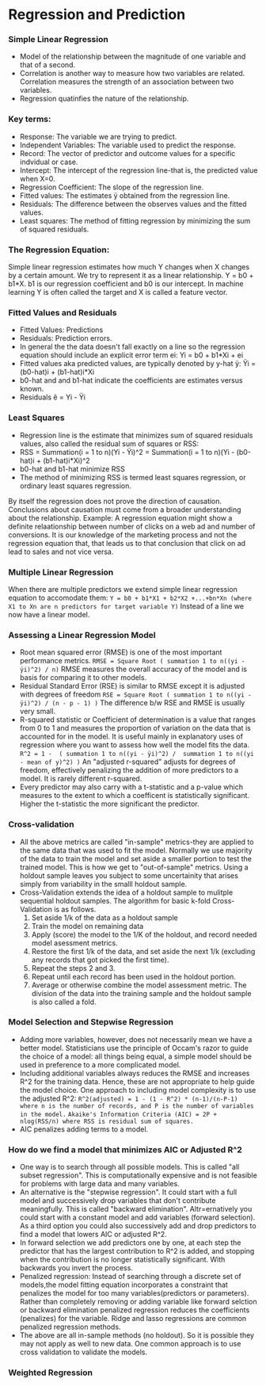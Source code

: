 # Regression and Prediction

### Simple Linear Regression
- Model of the relationship between the magnitude of one variable and that of a second.
- Correlation is another way to measure how two variables are related. Correlation measures the strength of an association between two variables.
- Regression quatinfies the nature of the relationship.

### Key terms:
- Response: The variable we are trying to predict.
- Independent Variables: The variable used to predict the response.
- Record: The vector of predictor and outcome values for a specific indvidual or case.
- Intercept: The intercept of the regression line-that is, the predicted value when X=0.
- Regression Coefficient: The slope of the regression line.
- Fitted values: The estimates ÿ obtained from the regression line.
- Residuals: The difference between the observes values and the fitted values.
- Least squares: The method of fitting  regression by minimizing the sum of squared residuals.

### The Regression Equation:
Simple linear regression estimates how much Y changes when X changes by a certain amount. We try to represent it as a linear relationship. Y = b0 + b1*X. b1 is our regression coefficient and b0 is our intercept. In machine learning Y is often called the target and X is called a feature vector.

### Fitted Values and Residuals
- Fitted Values: Predictions
- Residuals: Prediction errors.
- In general the the data doesn't fall exactly on a line so the regression equation should include an explicit error term ei:
    Yi = b0 + b1*Xi + ei
- Fitted values aka predicted values, are typically denoted by y-hat ÿ: 
    Ÿi = (b0-hat)i + (b1-hat)i*Xi
- b0-hat and and b1-hat indicate the coefficients are estimates versus known.
- Residuals ê = Yi - Ÿi

### Least Squares
- Regression line is the estimate that minimizes sum of squared residuals values, also called the residual sum of squares or RSS:
- RSS = Summation(i = 1 to n)(Yi - Ÿi)^2 = Summation(i = 1 to n)(Yi - (b0-hat)i + (b1-hat)i*Xi)^2
- b0-hat and b1-hat minimize RSS
- The method of minimizing RSS is termed least squares regression, or ordinary least squares regression.

By itself the regression does not prove the direction of causation. Conclusions about causation must come from a broader understanding about the relationship. Example: A regression equation might show a definite relaationship between number of clicks on a web ad and number of conversions. It is our knowledge of the marketing process and not the regression equation that, that leads us to that conclusion that click on ad lead to sales and not vice versa.

### Multiple Linear Regression
When there are multiple predictors we extend simple linear regression equation to accomodate them:
```Y = b0 + b1*X1 + b2*X2 +...+bn*Xn (where X1 to Xn are n predictors for target variable Y)```
Instead of a line we now have a linear model.

### Assessing a Linear Regression Model
- Root mean squared error (RMSE) is one of the most important performance metrics. 
  ```RMSE = Square Root ( summation 1 to n((yi - ÿi)^2) / n)```
  RMSE measures the overall accuracy of the model and is basis for comparing it to other models.
- Residual Standard Error (RSE) is similar to RMSE except it is adjusted with degrees of freedom
  ```RSE = Square Root ( summation 1 to n((yi - ÿi)^2) / (n - p - 1) )```
  The difference b/w RSE and RMSE is usually very small.
- R-squared statistic or Coefficient of determination is a value that ranges from 0 to 1 and measures the proportion of variation on the data that is accounted for in the model. It is useful mainly in explanatory uses of regression where you want to assess how well the model fits the data.
  ```R^2 = 1 -  ( summation 1 to n((yi - ÿi)^2) /  summation 1 to n((yi - mean of y)^2) )```
An "adjusted r-squared" adjusts for degrees of freedom, effectively penalizing the addition of more predictors to a model. It is rarely different r-squared.
- Every predictor may also carry with a t-statistic and a p-value which measures to the extent to which a coefficent is statistically significant. Higher the t-statistic the more significant the predictor.

### Cross-validation
- All the above metrics are called "in-sample" metrics-they are applied to the same data that was used to fit the model. Normally we use majority of the data to train the model and set aside a smaller portion to test the trained model. This is how we get to "out-of-sample" metrics. Using a holdout sample leaves you subject to some uncertainity that arises simply from variability in the smalll holdout sample. 
- Cross-Validation extends the idea of a holdout sample to mulitple sequential holdout samples. The algorithm for basic k-fold Cross-Validation is as follows.
    1. Set aside 1/k of the data as a holdout sample
    2. Train the model on remaining data
    3. Apply (score) the model to the 1/K of the holdout, and record needed model asessment metrics.
    4. Restore the first 1/k of the data, and set aside the next 1/k (excluding any records that got picked the first time).
    5. Repeat the steps 2 and 3.
    6. Repeat until each record has been used in the holdout portion.
    7. Average or otherwise combine the model assessment metric.
The division of the data into the training sample and the holdout sample is also called a fold.

### Model Selection and Stepwise Regression
- Adding more variables, however, does not necessarily mean we have a better model. Statisticians use the principle of Occam's razor to guide the choice of a model: all things being equal, a simple model should be used in preference to a more complicated model.
- Including additional variables always reduces the RMSE and increases R^2 for the training data. Hence, these are not appropriate to help guide the model choice. One approach to including model complexity is to use the adjusted R^2:
    ```R^2(adjusted) = 1 - (1 - R^2) * (n-1)/(n-P-1) where n is the number of records, and P is the number of variables in the model.```
    ```Akaike's Information Criteria (AIC) = 2P + nlog(RSS/n) where RSS is residual sum of squares.```
- AIC penalizes adding terms to a  model.

### How do we find a model that minimizes AIC or Adjusted R^2
- One way is to search through all possible models. This is called "all subset regression". This is computationally expensive and is not feasible for problems with large data and many variables.
- An alternative is the "stepwise regression". It could start with a full model and successively drop variables that don't contribute meaningfully. This is called "backward elimination". Altr=ernatively you could start with a constant model and add variables (forward selection). As a third option you could also successively add and drop predictors to find a model that lowers AIC or adjusted R^2. 
- In forward selection we add predictors one by one, at each step the predictor that has the largest contribution to R^2 is added, and stopping when the contribution is no longer statistically significant. With backwards you invert the process.
- Penalized regression: Instead of searching through a discrete set of models,the model fitting equation incorporates a constraint that penalizes the model for too many variables(predictors or parameters). Rather than completely removing or adding variable like forward selction or backward elimination penalized regression reduces the coefficients (penalizes) for the variable. Ridge and lasso regressions are common penalized regression methods.
- The above are all in-sample methods (no holdout). So it is possible they may not apply as well to new data. One common approach is to use cross validation to validate the models.

### Weighted Regression